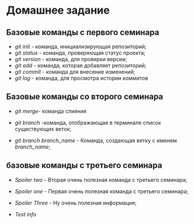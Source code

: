 # Домашнее задание

## Базовые команды с первого семинара

* *git init* - команда, инициализирующая репозиторий;
* *git status* - команда, проверяющая статус проекта;
* *git version* - команда, для проверки версии;
* *git add* - команда, которая добавляет репозиторий;
* *git commit* - команда для внесение изменений;
* *git log* - команда, для просмотра истории коммитов

## Базовые команды со второго семинара

* *git merge*- команда слияния

* *git branch* -команда, отображающая в терминале список существующих веток;

* *git branch branch_name* - Команда, создающая ветку с именем *branch_name*;

## базовые команды с третьего семинара

* *Spoiler two* - Вторая очень полезная команда с третьего семинара;
* *Spoiler one* - Первая очень полезная команда с третьего семинара;

* *Spoiler Three* - Ну очень полезная информация;

* *Test info*


